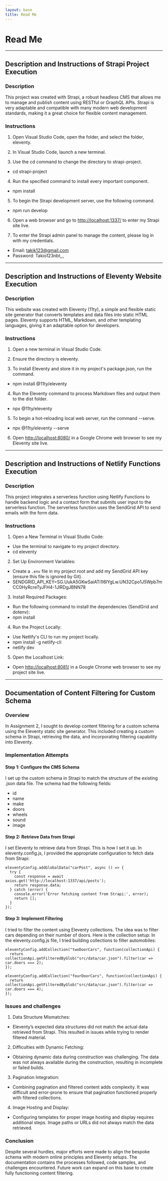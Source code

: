 ```yaml
---
layout: base
title: Read Me
---
```


# Read Me

---

## Description and Instructions of Strapi Project Execution

### Description

This project was created with Strapi, a robust headless CMS that allows me to manage and publish content using RESTful or GraphQL APIs. Strapi is very adaptable and compatible with many modern web development standards, making it a great choice for flexible content management.

### Instructions

1. Open Visual Studio Code, open the folder, and select the folder, eleventy.

2. In Visual Studio Code, launch a new terminal.

3. Use the cd command to change the directory to strapi-project.

- cd strapi-project

4. Run the specified command to install every important component.

- npm install

5. To begin the Strapi development server, use the following command.

- npm run develop

6. Open a web browser and go to <http://localhost:1337/> to enter my Strapi site live.

7. To enter the Strapi admin panel to manage the content, please log in with my credentials.

- Email: takik123@gmail.com
- Password: Takio123nbt,,,

---

## Description and Instructions of Eleventy Website Execution

### Description

This website was created with Eleventy (11ty), a simple and flexible static site generator that converts templates and data files into static HTML pages. Eleventy supports HTML, Markdown, and other templating languages, giving it an adaptable option for developers.

### Instructions

1. Open a new terminal in Visual Studio Code.

2. Ensure the directory is eleventy.

3. To install Eleventy and store it in my project's package.json, run the command.

- npm install @11ty/eleventy

4. Run the Eleventy command to process Markdown files and output them to the dist folder.

- npx @11ty/eleventy

5. To begin a hot-reloading local web server, run the command --serve.

- npx @11ty/eleventy --serve

6. Open <http://localhost:8080/> in a Google Chrome web browser to see my Eleventy site live.

---

## Description and Instructions of Netlify Functions Execution

### Description

This project integrates a serverless function using Netlify Functions to handle backend logic and a contact form that submits user input to the serverless function. The serverless function uses the SendGrid API to send emails with the form data.

### Instructions

1. Open a New Terminal in Visual Studio Code:

- Use the terminal to navigate to my project directory.
- cd eleventy

2. Set Up Environment Variables:

- Create a `.env` file in my project root and add my SendGrid API key (ensure this file is ignored by Git).
- SENDGRID_API_KEY=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

3. Install Required Packages:

- Run the following command to install the dependencies (SendGrid and dotenv):
- npm install

4. Run the Project Locally:

- Use Netlify's CLI to run my project locally.
- npm install -g netlify-cli
- netlify dev

5. Open the Localhost Link:

- Open <http://localhost:8081/> in a Google Chrome web browser to see my project site live.

---

## Documentation of Content Filtering for Custom Schema

### Overview

In Assignment 2, I sought to develop content filtering for a custom schema using the Eleventy static site generator. This included creating a custom schema in Strapi, retrieving the data, and incorporating filtering capability into Eleventy.

### Implementation Attempts

#### Step 1: Configure the CMS Schema

I set up the custom schema in Strapi to match the structure of the existing .json data file. The schema had the following fields:

- id
- name
- make
- doors
- wheels
- sound
- image

#### Step 2: Retrieve Data from Strapi

I set Eleventy to retrieve data from Strapi. This is how I set it up.
In eleventy.config.js, I provided the appropriate configuration to fetch data from Strapi:

```
eleventyConfig.addGlobalData("carPost", async () => {
  try {
    const response = await axios.get('http://localhost:1337/api/posts');
    return response.data;
  } catch (error) {
    console.error('Error fetching content from Strapi:', error);
    return [];
  }
});
```

#### Step 3: Implement Filtering

I tried to filter the content using Eleventy collections. The idea was to filter cars depending on their number of doors. Here is the collection setup:
In the eleventy.config.js file, I tried building collections to filter automobiles:

```
eleventyConfig.addCollection("twoDoorCars", function(collectionApi) {
  return collectionApi.getFilteredByGlob("src/data/car.json").filter(car => car.doors === 2);
});

eleventyConfig.addCollection("fourDoorCars", function(collectionApi) {
  return collectionApi.getFilteredByGlob("src/data/car.json").filter(car => car.doors === 4);
});
```

### Issues and challenges

1. Data Structure Mismatches:

- Eleventy’s expected data structures did not match the actual data retrieved from Strapi. This resulted in issues while trying to render filtered material.

2. Difficulties with Dynamic Fetching:

- Obtaining dynamic data during construction was challenging. The data was not always available during the construction, resulting in incomplete or failed builds.

3. Pagination Integration:

- Combining pagination and filtered content adds complexity. It was difficult and error-prone to ensure that pagination functioned properly with filtered collections.

4. Image Hosting and Display:

- Configuring templates for proper image hosting and display requires additional steps. Image paths or URLs did not always match the data retrieved.

### Conclusion

Despite several hurdles, major efforts were made to align the bespoke schema with modern online principles and Eleventy setups. The documentation contains the processes followed, code samples, and challenges encountered. Future work can expand on this base to create fully functioning content filtering.

